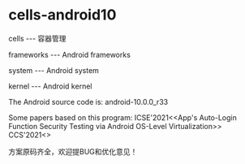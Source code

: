# cells-android10

cells --- 容器管理

frameworks --- Android frameworks

system --- Android system

kernel --- Android kernel

The Android source code is:  android-10.0.0_r33

Some papers based on this program:
ICSE'2021<<App's Auto-Login Function Security Testing via Android OS-Level Virtualization>>
CCS'2021<<Towards Transparent and Stealthy Android OS Sandboxing via Customizable Container-Based Virtualization>>

方案原码齐全，欢迎提BUG和优化意见！
